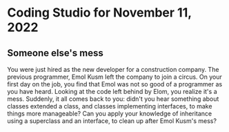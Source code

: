 # Coding Studio for November 11, 2022

## Someone else's mess

You were just hired as the new developer for a construction company. The previous programmer, Emol Kusm left the company to join a circus. On your first day on the job, you find that Emol was not so good of a programmer as you have heard. Looking at the code left behind by Elom, you realize it's a mess. Suddenly, it all comes back to you: didn't you hear something about classes extended a class, and classes implementing interfaces, to make things more manageable? Can you apply your knowledge of inheritance using a superclass and an interface, to clean up after Emol Kusm's mess?

